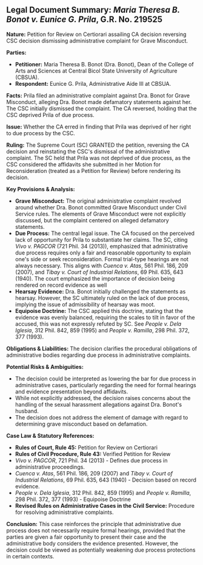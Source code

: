 ## Legal Document Summary: *Maria Theresa B. Bonot v. Eunice G. Prila*, G.R. No. 219525

**Nature:** Petition for Review on Certiorari assailing CA decision reversing CSC decision dismissing administrative complaint for Grave Misconduct.

**Parties:**

*   **Petitioner:** Maria Theresa B. Bonot (Dra. Bonot), Dean of the College of Arts and Sciences at Central Bicol State University of Agriculture (CBSUA).
*   **Respondent:** Eunice G. Prila, Administrative Aide III at CBSUA.

**Facts:** Prila filed an administrative complaint against Dra. Bonot for Grave Misconduct, alleging Dra. Bonot made defamatory statements against her. The CSC initially dismissed the complaint. The CA reversed, holding that the CSC deprived Prila of due process.

**Issue:** Whether the CA erred in finding that Prila was deprived of her right to due process by the CSC.

**Ruling:** The Supreme Court (SC) GRANTED the petition, reversing the CA decision and reinstating the CSC's dismissal of the administrative complaint. The SC held that Prila was not deprived of due process, as the CSC considered the affidavits she submitted in her Motion for Reconsideration (treated as a Petition for Review) before rendering its decision.

**Key Provisions & Analysis:**

*   **Grave Misconduct:** The original administrative complaint revolved around whether Dra. Bonot committed Grave Misconduct under Civil Service rules. The elements of Grave Misconduct were not explicitly discussed, but the complaint centered on alleged defamatory statements.
*   **Due Process:** The central legal issue. The CA focused on the perceived lack of opportunity for Prila to substantiate her claims. The SC, citing *Vivo v. PAGCOR* (721 Phil. 34 (2013)), emphasized that administrative due process requires only a fair and reasonable opportunity to explain one's side or seek reconsideration. Formal trial-type hearings are not always necessary. This aligns with *Cuenca v. Atas*, 561 Phil. 186, 209 (2007), and *Tibay v. Court of Industrial Relations*, 69 Phil. 635, 643 (1940). The court emphasized the importance of decision being rendered on record evidence as well
*   **Hearsay Evidence:** Dra. Bonot initially challenged the statements as hearsay. However, the SC ultimately ruled on the lack of due process, implying the issue of admissibility of hearsay was moot.
*   **Equipoise Doctrine:** The CSC applied this doctrine, stating that the evidence was evenly balanced, requiring the scales to tilt in favor of the accused, this was not expressly refuted by SC. See *People v. Dela Iglesia*, 312 Phil. 842, 859 (1995) and *People v. Ramilla*, 298 Phil. 372, 377 (1993).

**Obligations & Liabilities:** The decision clarifies the procedural obligations of administrative bodies regarding due process in administrative complaints.

**Potential Risks & Ambiguities:**

*   The decision could be interpreted as lowering the bar for due process in administrative cases, particularly regarding the need for formal hearings and evidence presentation beyond affidavits.
*   While not explicitly addressed, the decision raises concerns about the handling of the sexual harassment allegations against Dra. Bonot's husband.
*   The decision does not address the element of damage with regard to determining grave misconduct based on defamation.

**Case Law & Statutory References:**

*   **Rules of Court, Rule 45:** Petition for Review on Certiorari
*   **Rules of Civil Procedure, Rule 43:** Verified Petition for Review
*   *Vivo v. PAGCOR*, 721 Phil. 34 (2013) - Defines due process in administrative proceedings.
*   *Cuenca v. Atas*, 561 Phil. 186, 209 (2007) and *Tibay v. Court of Industrial Relations*, 69 Phil. 635, 643 (1940) - Decision based on record evidence.
*   *People v. Dela Iglesia*, 312 Phil. 842, 859 (1995) and *People v. Ramilla*, 298 Phil. 372, 377 (1993) - Equipoise Doctrine
*   **Revised Rules on Administrative Cases in the Civil Service:** Procedure for resolving administrative complaints.

**Conclusion:** This case reinforces the principle that administrative due process does not necessarily require formal hearings, provided that the parties are given a fair opportunity to present their case and the administrative body considers the evidence presented. However, the decision could be viewed as potentially weakening due process protections in certain contexts.
